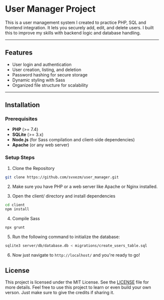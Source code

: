 # User Manager Project

This is a user management system I created to practice PHP, SQL and frontend integration. It lets you securely add, edit, and delete users. I built this to improve my skills with backend logic and database handling.

---

## Features
- User login and authentication
- User creation, listing, and deletion
- Password hashing for secure storage
- Dynamic styling with Sass
- Organized file structure for scalability

---

## Installation

### Prerequisites
- **PHP** (>= 7.4)
- **SQLite** (>= 3.x)
- **Node.js** (for Sass compilation and client-side dependencies)
- **Apache** (or any web server)

### Setup Steps

1. Clone the Repository
```bash
git clone https://github.com/svxezm/user_manager.git
```

2. Make sure you have PHP or a web server like Apache or Nginx installed.

3. Open the client/ directory and install dependencies
```bash
cd client
npm install
```

4. Compile Sass
```bash
npx grunt
```

5. Run the following command to initialize the database:
```bash
sqlite3 server/db/database.db < migrations/create_users_table.sql
```

6. Now just navigate to `http://localhost/` and you're ready to go!

## License
This project is licensed under the MIT License. See the [LICENSE](LICENSE) file for more details.
Feel free to use this project to learn or even build your own verson. Just make sure to give the credits if sharing it.
